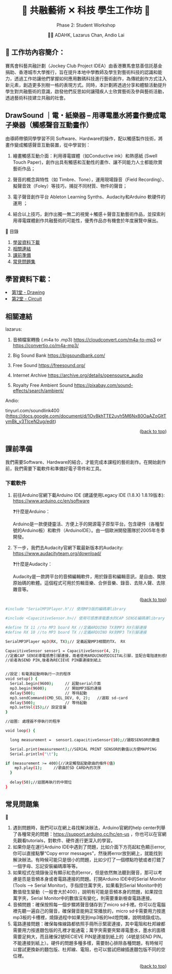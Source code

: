 <a name="readme-top"></a>


<h1 align="center">🎵 共融藝術 ✕ 科技 學生工作坊 🎵</h1>
<p align="center"> Phase 2: Student Workshop </p>
<p align="center">👨‍🏫 ADAHK, Lazarus Chan, Andio Lai </p>

## 🎨 工作坊內容簡介：
賽馬會科藝共融計劃（Jockey Club Project IDEA）由香港賽馬會慈善信託基金捐助、香港城市大學推行，旨在提升本地中學教師及學生對藝術科技的認識和能力，透過工作坊讓他們掌握如何應用數碼科技進行藝術創作，為傳統創作方式注入新元素，創造更多別樹一格的表現方式。同時，本計劃將透過分享和體驗活動提升學生對共融藝術的意識，啟發他們反思如何讓殘疾人士欣賞藝術及參與藝術活動，透過藝術科技建立共融的社會。

## DrawSound ｜電・紙樂器 – 用導電墨水將畫作變成電子樂器（觸感聲音互動畫作）  


由導師帶領同學學習不同 Software、Hardware的操作，配以觸感製作技術，將畫作變成觸感聲音互動裝置，從中學習到： 


1.	繪畫觸感互動介面：利用導電媒體（如Conductive ink）和熱感紙 (Swell Touch Paper)，創作出具有觸感和互動性的畫作、讓不同能力人士都能欣賞藝術作品；


2.	聲音的概念與特性（如 Timbre、Tone），運用現場錄音（Field Recording）、擬聲音效（Foley）等技巧，捕捉不同材質、物件的聲音；


3.	電子聲音創作平台 Ableton Learning Synths、Audacity和Arduino 軟硬件的運用 ；


4.	結合以上技巧，創作出獨一無二的視覺＋觸感＋聲音互動藝術作品，並探索利用導電媒體創作共融藝術的可能性，優秀作品亦有機會於年度展覽中展出。

<summary>📖 目錄</summary>
  <ol>
    <li> 
      <a href="#學習資料下載"> 學習資料下載</a>
    </li>
    <li><a href="#相關連結"> 相關連結</a></li>
    <li>
      <a href="#課前準備"> 課前準備</a>
    </li>
    <li><a href="#常見問題集"> 常見問題集</a></li>
  </ol>


## 學習資料下載：


<li>
<a href="https://github.com/JC-Project-IDEA/PHASE-2-Student-Workshop/blob/d142841a5351fd6474d463ced035a287cb804ed4/Part%201_Drawing(I)%20-%20Expand!%20Drawing!_compressed.pdf"> 第1堂 - Drawing  </a>
</li>

<li>
<a href="https://github.com/JC-Project-IDEA/PHASE-2-Student-Workshop/blob/main/Part%202%20%20Arduino(I)%20-%20Draw%20the%20Circuit.pdf"> 第2堂 - Circuit </a>
</li>




## 相關連結
lazarus: 


1. 音頻檔案轉換 (.m4a to .mp3) https://cloudconvert.com/m4a-to-mp3 or https://convertio.co/m4a-mp3/

2. Big Sound Bank https://bigsoundbank.com/

3. Free Sound https://freesound.org/

4. Internet Archive https://archive.org/details/opensource_audio

5. Royalty Free Ambient Sound https://pixabay.com/sound-effects/search/ambient/





Andio:



tinyurl.com/soundlink400 (https://docs.google.com/document/d/1Ov8khTTE2uyh5M6Nx80OaAZoGltTymBk_y3TIceN2ug/edit)



<p align="right">(<a href="#readme-top">back to top</a>)</p>


## 課前準備
我們需要Software、Hardware的結合，才能完成本課程的藝術創作。在開始創作前，我們需要下載軟件和準備好電子零件和工具。

### 下載軟件
1. 前往Arduino官網下載Arduino IDE (建議使用Legacy IDE (1.8.X) 1.8.19版本): https://www.arduino.cc/en/software 

   ❓什麼是Arduino：

    Arduino是一款便捷靈活、方便上手的開源電子原型平台。包含硬件（各種型號的Arduino板）和軟件（ArduinoIDE）。由一個歐洲開發團隊於2005年冬季開發。

2. 下一步，我們去Audacity官網下載最新版本的Audacity: https://www.audacityteam.org/download/

    ❓什麼是Audacity：

     Audacity是一款跨平台的音頻編輯軟件，用於錄音和編輯音訊，是自由、開放原始碼的軟體。這個程式可用於剪輯音樂、合併音樂、錄音、去除人聲、去除雜音等。
     
<p align="right">(<a href="#readme-top">back to top</a>)</p>


```sh
#include "SerialMP3Player.h"// 使用MP3版的編碼庫library

#include <CapacitiveSensor.h>// 使用可感應導電墨水的CAP SENSE編碼庫library

#define TX 11 //to MP3 board RX //定義ARDUINO TX到MP3 RX引腳連接
#define RX 10 //to MP3 board TX //定義ARDUINO RX到MP3 TX引腳連接

SerialMP3Player mp3(RX, TX);// 定義起動MP3相關的TX， RX

CapacitiveSensor sensor1 = CapacitiveSensor(4, 2); 
//定義CAP SENSE導電感應引腳連接，兩者使用ARDUINO的DIGITAL引腳，並配合電阻達到感應運作 
//前者為SEND PIN,後者為RECIEVE PIN要連接到紙上


//設定：有電源起動時執行一次的程序
void setup() {
  Serial.begin(9600);     // 起動serial介面
  mp3.begin(9600);        // 開始MP3版的連接
  delay(500);             // 等待起動
  mp3.sendCommand(CMD_SEL_DEV, 0, 2);   //選取 sd-card
  delay(500);             // 等待起動
  mp3.setVol(15);// 設定音量
}

//迴圈: 處理器不停執行的程序

void loop() {

  long measurement =  sensor1.capacitiveSensor(10);//讀取SENSOR的數值

  Serial.print(measurement);//SERIAL PRINT SENSOR的數值以方便MAPPING
  Serial.println("\t");

if (measurement >= 400){//決定觸發起動歌曲的條件(值)
    mp3.play(1);     //歌曲於SD CARD內的次序
  }
  
  delay(50);//迴圈再執行的中間位
}
   ```

## 常見問題集



🤔️

1. 遇到問題時，我們可以在網上尋找解決辦法，Arduino官網的help center列舉了各種常見的問題：https://support.arduino.cc/hc/en-us ，你也可以在官網先觀看tutorials，對軟件、硬件進行更深入的學習。
2. 如果你是在運行Arduino IDE中遇到了問題，比如介面下方亮起紅色顯示error,你可以直接點擊“Copy error messages”，然後將error放到網上，就能找到解決辦法。有時候可能只是很小的問題，比如少打了一個標點符號或者打錯了一個字母、忘記安裝編碼庫等等。
3. 如果程式在燒錄後沒有顯示紅色的error，但是依然無法聽到聲音，那可以考慮是否是音頻本身或者電路連接的問題。打開Arduino IDE中的Serial Monitor (Tools --> Serial Monitor)，手指捏住萬字夾，如果看到Serial Monitor中的數值發生變動（一般會大於400），說明有可能是音頻本身的問題，如果捏住萬字夾，Serial Monitor中的數值沒有變化，則需要重新檢查電路連接。
4. 音頻問題：確保按照每一個步驟將聲音儲存到了micro sd卡裡。你可以在電腦裡先聽一遍自己的聲音，確保聲音能夠正常播放的，micro sd卡需要用力按進mp3板的卡槽裡，燒錄過程中如果見到mp3板的led燈閃爍，說明燒錄成功。
5. 電路連接問題：確保每條線路都依照手冊所示緊密連接，其中電阻和杜邦線都需要用力按進麵包版的孔裡才能通電；萬字夾需要夾緊導電墨水，墨水的面積需要足夠大，而且確保2號RECIEVE PIN是連接到紙上的（4號是SEND PIN，不能連接到紙上）。硬件的問題多種多樣，需要耐心排除各種問題，有時候可以嘗試更換新的麵包版、杜邦線、電阻，也可以嘗試把線插進麵包版不同的空位裡。



<p align="right">(<a href="#readme-top">back to top</a>)</p>

